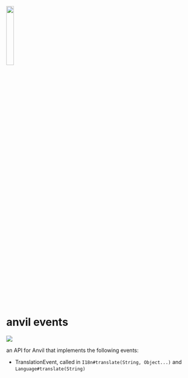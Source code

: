 <img src="https://raw.githubusercontent.com/transfarmer/anvilevents/1.15.2/src/main/resources/assets/anvilevents/logo.png" width="20%"></img>

# anvil events
[![](https://jitpack.io/v/transfarmer/anvilevents.svg)](https://jitpack.io/#transfarmer/anvilevents)

an API for Anvil that implements the following events:
- TranslationEvent, called in `I18n#translate(String, Object...)` and `Language#translate(String)`
